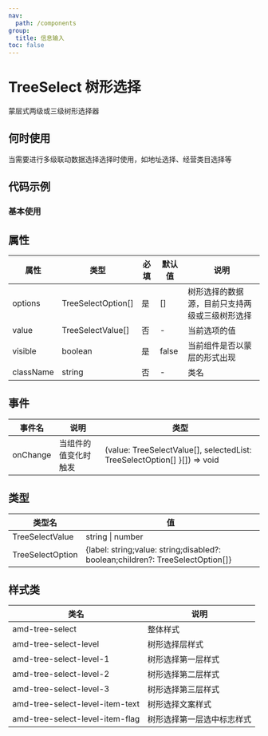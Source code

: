 ```yaml
---
nav:
  path: /components
group:
  title: 信息输入
toc: false
---
```


# TreeSelect 树形选择

蒙层式两级或三级树形选择器

## 何时使用

当需要进行多级联动数据选择选择时使用，如地址选择、经营类目选择等

## 代码示例

### 基本使用

<code src='../../demo/pages/TreeSelect'></code>

## 属性 

| 属性 | 类型 | 必填 | 默认值 | 说明 |
| -----|-----|-----|-----|----- |
| options | TreeSelectOption[] | 是 | [] | 树形选择的数据源，目前只支持两级或三级树形选择 |
| value | TreeSelectValue[] | 否 | - | 当前选项的值 |
| visible | boolean | 是 | false | 当前组件是否以蒙层的形式出现 |
| className | string | 否 | - | 类名 |

## 事件 

| 事件名 | 说明 | 类型 |
| -----|-----|----- |
| onChange | 当组件的值变化时触发 | (value: TreeSelectValue[], selectedList: TreeSelectOption[] }[]) => void |

## 类型
| 类型名 | 值 |
| -----|-----|
| TreeSelectValue | string \| number |
| TreeSelectOption | {label: string;value: string;disabled?: boolean;children?: TreeSelectOption[]} |

## 样式类 

| 类名 | 说明 |
| -----|----- |
| amd-tree-select | 整体样式 |
| amd-tree-select-level | 树形选择层样式 |
| amd-tree-select-level-1 | 树形选择第一层样式 |
| amd-tree-select-level-2 | 树形选择第二层样式 |
| amd-tree-select-level-3 | 树形选择第三层样式 |
| amd-tree-select-level-item-text | 树形选择文案样式 |
| amd-tree-select-level-item-flag | 树形选择第一层选中标志样式 |
